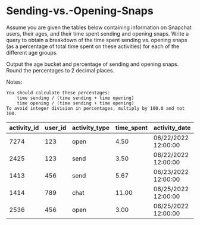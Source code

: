 # Sending-vs.-Opening-Snaps
Assume you are given the tables below containing information on Snapchat users, their ages, and their time spent sending and opening snaps. Write a query to obtain a breakdown of the time spent sending vs. opening snaps (as a percentage of total time spent on these activities) for each of the different age groups.

Output the age bucket and percentage of sending and opening snaps. Round the percentages to 2 decimal places.

Notes:

    You should calculate these percentages:
        time sending / (time sending + time opening)
        time opening / (time sending + time opening)
    To avoid integer division in percentages, multiply by 100.0 and not 100.
|activity_id |user_id	       |activity_type|time_spent|	activity_date|
|------------|---------------|--------------|----------|--------------------|
|7274|	123|	open |  4.50	|06/22/2022 12:00:00
|2425|	123|	send |  3.50	|06/22/2022 12:00:00
|1413|	456|	send |  5.67	|06/23/2022 12:00:00
|1414|	789|	chat |	11.00	|06/25/2022 12:00:00
|2536|	456|	open |	3.00	|06/25/2022 12:00:00
